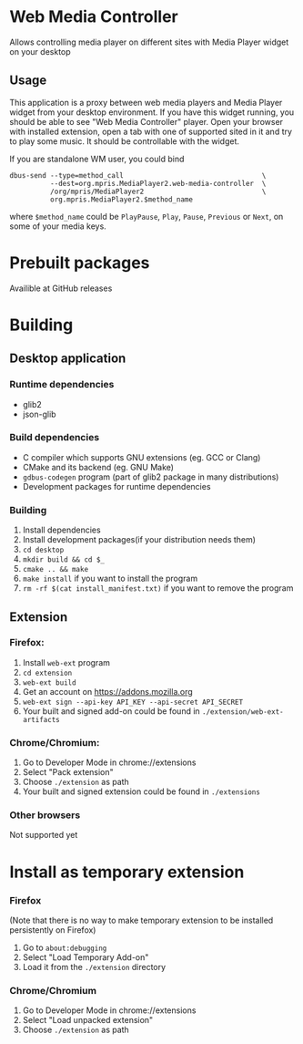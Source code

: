 # Web Media Controller

Allows controlling media player on different sites with Media Player widget on your
desktop

## Usage

This application is a proxy between web media players and Media Player widget from your
desktop environment. If you have this widget running, you should be able to
see "Web Media Controller" player. Open your browser with installed extension,
open a tab with one of supported sited in it
and try to play some music. It should be controllable with the widget.

If you are standalone WM user, you could bind
```
dbus-send --type=method_call                                  \
          --dest=org.mpris.MediaPlayer2.web-media-controller  \
          /org/mpris/MediaPlayer2                             \
          org.mpris.MediaPlayer2.$method_name
```
where `$method_name` could be `PlayPause`, `Play`, `Pause`, `Previous` or `Next`, on some of your media keys.

# Prebuilt packages
Availible at GitHub releases

# Building

## Desktop application

### Runtime dependencies
* glib2
* json-glib

### Build dependencies
* C compiler which supports GNU extensions (eg. GCC or Clang)
* CMake and its backend (eg. GNU Make)
* `gdbus-codegen` program (part of glib2 package in many distributions)
* Development packages for runtime dependencies

### Building

1. Install dependencies
2. Install development packages(if your distribution needs them)
3. `cd desktop`
4. `mkdir build && cd $_`
5. `cmake .. && make`
5. `make install` if you want to install the program
6. `rm -rf $(cat install_manifest.txt)` if you want to remove the program

## Extension

### Firefox:
1. Install `web-ext` program
2. `cd extension`
2. `web-ext build`
3. Get an account on https://addons.mozilla.org
4. `web-ext sign --api-key API_KEY --api-secret API_SECRET`
5. Your built and signed add-on could be found in `./extension/web-ext-artifacts`

### Chrome/Chromium:
1. Go to Developer Mode in chrome://extensions
2. Select "Pack extension"
3. Choose `./extension` as path
4. Your built and signed extension could be found in `./extensions`

### Other browsers
Not supported yet

# Install as temporary extension

### Firefox
(Note that there is no way to make temporary extension to be installed persistently
on Firefox)
1. Go to `about:debugging`
2. Select "Load Temporary Add-on"
3. Load it from the `./extension` directory

### Chrome/Chromium
1. Go to Developer Mode in chrome://extensions
2. Select "Load unpacked extension"
3. Choose `./extension` as path
